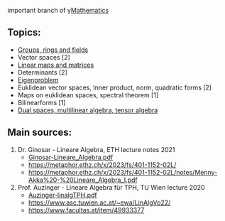 important branch of y[Mathematics](Mathematics.md)


## Topics:
- [Groups, rings and fields](Groups,%20rings%20and%20fields.md)
- Vector spaces [2]
- [Linear maps and matrices](Linear%20maps%20and%20matrices.md)
- Determinants [2]
- [Eigenproblem](Eigenproblem.md)
- Euklidean vector spaces, Inner product, norm, quadratic forms [2]
- Maps on euklidean spaces, spectral theorem [1]
- Bilinearforms [1]
- [Dual spaces, multilinear algebra, tensor algebra](Dual%20spaces,%20multilinear%20algebra,%20tensor%20algebra.md) 


## Main sources:
1. Dr. Ginosar - Lineare Algebra, ETH lecture notes 2021
	- [Ginosar-Lineare_Algebra.pdf](Ginosar-Lineare_Algebra.pdf)
	- https://metaphor.ethz.ch/x/2023/fs/401-1152-02L/
	- https://metaphor.ethz.ch/x/2023/fs/401-1152-02L/notes/Menny-Akka%20-%20Lineare_Algebra_I.pdf
2. Prof. Auzinger - Lineare Algebra für TPH, TU Wien lecture 2020
	- [Auzinger-linalgTPH.pdf](Auzinger-linalgTPH.pdf)
	- https://www.asc.tuwien.ac.at/~ewa/LinAlgVo22/
	- https://www.facultas.at/item/49933377

